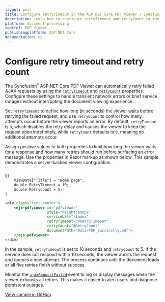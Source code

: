 ```yaml
---
layout: post
title: Configure retryTimeout in the ASP.NET Core PDF Viewer | Syncfusion
description: Learn how to configure retryTimeout and retryCount in the Syncfusion ASP.NET Core PDF Viewer to improve reliability when network requests fail.
platform: document-processing
control: PDF Viewer
publishingplatform: ASP.NET Core
documentation: ug
---
```


# Configure retry timeout and retry count

The Syncfusion<sup style="font-size:70%">&reg;</sup> ASP.NET Core PDF Viewer can automatically retry failed AJAX requests by using the [`retryTimeout`](https://help.syncfusion.com/cr/aspnetcore-js2/syncfusion.ej2.pdfviewer.pdfviewer.html#Syncfusion_EJ2_PdfViewer_PdfViewer_RetryTimeout) and [`retryCount`](https://help.syncfusion.com/cr/aspnetcore-js2/syncfusion.ej2.pdfviewer.pdfviewer.html#Syncfusion_EJ2_PdfViewer_PdfViewer_RetryCount) properties. Configure these settings to handle transient network errors or brief service outages without interrupting the document viewing experience.

Set `retryTimeout` to define how long (in seconds) the viewer waits before retrying the failed request, and use `retryCount` to control how many attempts occur before the viewer reports an error. By default, `retryTimeout` is `0`, which disables the retry delay and causes the viewer to keep the request open indefinitely, while `retryCount` defaults to `0`, meaning no additional attempts occur.

Assign positive values to both properties to limit how long the viewer waits for a response and how many retries should run before surfacing an error message.
Use the properties in Razor markup as shown below. This sample demonstrates a server-backed viewer configuration.

```html

@{
    ViewData["Title"] = "Home page";
    double RetryTimeout = 10;
    double RetryCount = 5;
}

<div class="text-center">
    <ejs-pdfviewer id="pdfviewer"
                   style="height:600px"
                   serviceUrl="/Index"
                   retryTimeout="@RetryTimeout"
                   retryCount="@RetryCount"
                   documentPath="Data/PDF_Succinctly.pdf">
    </ejs-pdfviewer>
</div>

```

In the sample, `retryTimeout` is set to 10 seconds and `retryCount` to 5. If the service does not respond within 10 seconds, the viewer aborts the request and queues a new attempt. The process continues until the document loads or all five retries finish without success.

Monitor the [`ajaxRequestFailed`](https://help.syncfusion.com/cr/aspnetcore-js2/syncfusion.ej2.pdfviewer.pdfviewer.html#Syncfusion_EJ2_PdfViewer_PdfViewer_AjaxRequestFailed) event to log or display messages when the viewer exhausts all retries. This makes it easier to alert users and diagnose persistent outages.

[View sample in GitHub](https://github.com/SyncfusionExamples/asp-core-pdf-viewer-examples/tree/master/How%20to/RetryTimeout)
